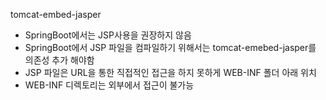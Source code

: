 
tomcat-embed-jasper
- SpringBoot에서는 JSP사용을 권장하지 않음
- SpringBoot에서 JSP 파일을 컴파일하기 위해서는 tomcat-emebed-jasper를 의존성 추가 해야함
- JSP 파일은 URL을 통한 직접적인 접근을 하지 못하게 WEB-INF 폴더 아래 위치
- WEB-INF 디렉토리는 외부에서 접근이 불가능